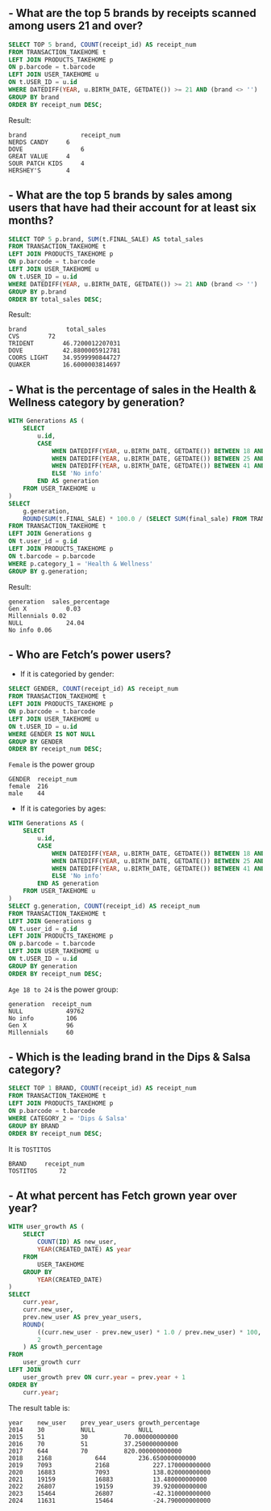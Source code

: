 ## - What are the top 5 brands by receipts scanned among users 21 and over?

```sql
SELECT TOP 5 brand, COUNT(receipt_id) AS receipt_num
FROM TRANSACTION_TAKEHOME t
LEFT JOIN PRODUCTS_TAKEHOME p
ON p.barcode = t.barcode
LEFT JOIN USER_TAKEHOME u
ON t.USER_ID = u.id
WHERE DATEDIFF(YEAR, u.BIRTH_DATE, GETDATE()) >= 21 AND (brand <> '')
GROUP BY brand
ORDER BY receipt_num DESC;
```
Result:
```
brand	            receipt_num
NERDS CANDY	    6
DOVE	            6
GREAT VALUE	    4
SOUR PATCH KIDS	    4
HERSHEY'S	    4
```

## - What are the top 5 brands by sales among users that have had their account for at least six months?

```sql
SELECT TOP 5 p.brand, SUM(t.FINAL_SALE) AS total_sales
FROM TRANSACTION_TAKEHOME t
LEFT JOIN PRODUCTS_TAKEHOME p
ON p.barcode = t.barcode
LEFT JOIN USER_TAKEHOME u
ON t.USER_ID = u.id
WHERE DATEDIFF(YEAR, u.BIRTH_DATE, GETDATE()) >= 21 AND (brand <> '')
GROUP BY p.brand
ORDER BY total_sales DESC;
```
Result:
```
brand	        total_sales
CVS	       72
TRIDENT	       46.7200012207031
DOVE	       42.8800005912781
COORS LIGHT    34.9599990844727
QUAKER	       16.6000003814697
```

## - What is the percentage of sales in the Health & Wellness category by generation?

```sql
WITH Generations AS (
    SELECT 
        u.id,
        CASE
            WHEN DATEDIFF(YEAR, u.BIRTH_DATE, GETDATE()) BETWEEN 18 AND 24 THEN 'Gen Z'
            WHEN DATEDIFF(YEAR, u.BIRTH_DATE, GETDATE()) BETWEEN 25 AND 40 THEN 'Millennials'
            WHEN DATEDIFF(YEAR, u.BIRTH_DATE, GETDATE()) BETWEEN 41 AND 56 THEN 'Gen X'
            ELSE 'No info'
        END AS generation
    FROM USER_TAKEHOME u
)
SELECT 
    g.generation,
    ROUND(SUM(t.FINAL_SALE) * 100.0 / (SELECT SUM(final_sale) FROM TRANSACTION_TAKEHOME), 2) AS sales_percentage
FROM TRANSACTION_TAKEHOME t
LEFT JOIN Generations g 
ON t.user_id = g.id
LEFT JOIN PRODUCTS_TAKEHOME p 
ON t.barcode = p.barcode
WHERE p.category_1 = 'Health & Wellness'
GROUP BY g.generation;
```
Result:
```
generation	sales_percentage
Gen X	        0.03
Millennials	0.02
NULL	        24.04
No info	0.06
```
## - Who are Fetch’s power users?
- If it is categoried by gender:
```sql
SELECT GENDER, COUNT(receipt_id) AS receipt_num
FROM TRANSACTION_TAKEHOME t
LEFT JOIN PRODUCTS_TAKEHOME p
ON p.barcode = t.barcode
LEFT JOIN USER_TAKEHOME u
ON t.USER_ID = u.id
WHERE GENDER IS NOT NULL
GROUP BY GENDER
ORDER BY receipt_num DESC;
```
`Female` is the power group
```
GENDER	receipt_num
female	216
male	44
```
- If it is categories by ages:
```sql
WITH Generations AS (
    SELECT 
        u.id,
        CASE
            WHEN DATEDIFF(YEAR, u.BIRTH_DATE, GETDATE()) BETWEEN 18 AND 24 THEN 'Gen Z'
            WHEN DATEDIFF(YEAR, u.BIRTH_DATE, GETDATE()) BETWEEN 25 AND 40 THEN 'Millennials'
            WHEN DATEDIFF(YEAR, u.BIRTH_DATE, GETDATE()) BETWEEN 41 AND 56 THEN 'Gen X'
            ELSE 'No info'
        END AS generation
    FROM USER_TAKEHOME u
)
SELECT g.generation, COUNT(receipt_id) AS receipt_num
FROM TRANSACTION_TAKEHOME t
LEFT JOIN Generations g 
ON t.user_id = g.id
LEFT JOIN PRODUCTS_TAKEHOME p
ON p.barcode = t.barcode
LEFT JOIN USER_TAKEHOME u
ON t.USER_ID = u.id
GROUP BY generation
ORDER BY receipt_num DESC;
```
`Age 18 to 24` is the power group:
```
generation	receipt_num
NULL	        49762
No info	        106
Gen X	        96
Millennials     60
```

## - Which is the leading brand in the Dips & Salsa category?
```sql
SELECT TOP 1 BRAND, COUNT(receipt_id) AS receipt_num
FROM TRANSACTION_TAKEHOME t
LEFT JOIN PRODUCTS_TAKEHOME p
ON p.barcode = t.barcode
WHERE CATEGORY_2 = 'Dips & Salsa'
GROUP BY BRAND
ORDER BY receipt_num DESC;
```
It is `TOSTITOS`
```
BRAND	  receipt_num
TOSTITOS	  72
```

## - At what percent has Fetch grown year over year?
```sql
WITH user_growth AS (
    SELECT 
        COUNT(ID) AS new_user, 
        YEAR(CREATED_DATE) AS year
    FROM 
        USER_TAKEHOME
    GROUP BY 
        YEAR(CREATED_DATE)
)
SELECT 
    curr.year,
    curr.new_user,
    prev.new_user AS prev_year_users,
    ROUND(
        ((curr.new_user - prev.new_user) * 1.0 / prev.new_user) * 100, 
        2
    ) AS growth_percentage
FROM 
    user_growth curr
LEFT JOIN 
    user_growth prev ON curr.year = prev.year + 1
ORDER BY 
    curr.year;
```
The result table is:
```
year	new_user	prev_year_users	growth_percentage
2014	30	        NULL	        NULL
2015	51	        30	        70.000000000000
2016	70	        51	        37.250000000000
2017	644	        70	        820.000000000000
2018	2168	        644	        236.650000000000
2019	7093	        2168	        227.170000000000
2020	16883	        7093	        138.020000000000
2021	19159	        16883	        13.480000000000
2022	26807	        19159	        39.920000000000
2023	15464	        26807	        -42.310000000000
2024	11631	        15464	        -24.790000000000
